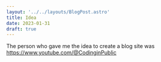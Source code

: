 ```yaml
---
layout: '../../layouts/BlogPost.astro'
title: Idea
date: 2023-01-31
draft: true
---
```


The person who gave me the idea to create a blog site was https://www.youtube.com/@CodinginPublic 